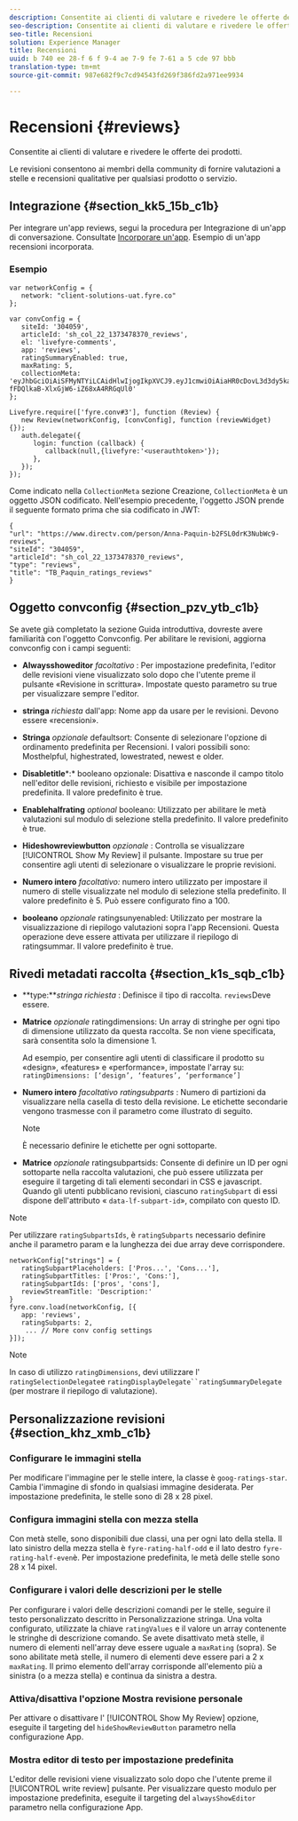 ```yaml
---
description: Consentite ai clienti di valutare e rivedere le offerte dei prodotti.
seo-description: Consentite ai clienti di valutare e rivedere le offerte dei prodotti.
seo-title: Recensioni
solution: Experience Manager
title: Recensioni
uuid: b 740 ee 28-f 6 f 9-4 ae 7-9 fe 7-61 a 5 cde 97 bbb
translation-type: tm+mt
source-git-commit: 987e682f9c7cd94543fd269f386fd2a971ee9934

---
```



# Recensioni {#reviews}

Consentite ai clienti di valutare e rivedere le offerte dei prodotti.

Le revisioni consentono ai membri della community di fornire valutazioni a stelle e recensioni qualitative per qualsiasi prodotto o servizio.

## Integrazione {#section_kk5_15b_c1b}

Per integrare un&#39;app reviews, segui la procedura per Integrazione di un&#39;app di conversazione. Consultate [Incorporare un&#39;app](/help/implementation/c-livefyre-identity-comp/t-using-studio-to-connect-your-social-apps-to-your-livefyre-implementation.md). Esempio di un&#39;app recensioni incorporata.

### Esempio

```
var networkConfig = { 
   network: "client-solutions-uat.fyre.co" 
}; 
  
var convConfig = { 
   siteId: '304059', 
   articleId: 'sh_col_22_1373478370_reviews', 
   el: 'livefyre-comments', 
   app: 'reviews', 
   ratingSummaryEnabled: true, 
   maxRating: 5, 
   collectionMeta: 'eyJhbGciOiAiSFMyNTYiLCAidHlwIjogIkpXVCJ9.eyJ1cmwiOiAiaHR0cDovL3d3dy5kaXJlY3R2LmNvbS9wZXJzb24vQW5uYS1QYXF1aW4tYjJGU0wwZHJLM051YldjOS1yZXZpZXdzIiwgInNpdGVJZCI6ICIzMDQwNTkiLCAiYXJ0aWNsZUlkIjogInNoX2NvbF8yMl8xMzczNDc4MzcwX3Jldmlld3MiLCAidHlwZSI6ICJyZXZpZXdzIiwgInRpdGxlIjogIlRCX1BhcXVpbl9yYXRpbmdzX3Jldmlld3MifQ.hes3KMwygCG-fFDQlkaB-XlxGjW6-iZ68xA4RRGqUl0' 
}; 
  
Livefyre.require(['fyre.conv#3'], function (Review) { 
   new Review(networkConfig, [convConfig], function (reviewWidget) {}); 
   auth.delegate({ 
      login: function (callback) { 
         callback(null,{livefyre:'<userauthtoken>'}); 
      }, 
   }); 
});
```

Come indicato nella `CollectionMeta` sezione Creazione, `CollectionMeta` è un oggetto JSON codificato. Nell&#39;esempio precedente, l&#39;oggetto JSON prende il seguente formato prima che sia codificato in JWT:

```
{ 
"url": "https://www.directv.com/person/Anna-Paquin-b2FSL0drK3NubWc9-reviews",  
"siteId": "304059",  
"articleId": "sh_col_22_1373478370_reviews",  
"type": "reviews",  
"title": "TB_Paquin_ratings_reviews" 
}
```

## Oggetto convconfig {#section_pzv_ytb_c1b}

Se avete già completato la sezione Guida introduttiva, dovreste avere familiarità con l&#39;oggetto Convconfig. Per abilitare le revisioni, aggiorna convconfig con i campi seguenti:

* **Alwaysshoweditor** *facoltativo* : Per impostazione predefinita, l&#39;editor delle revisioni viene visualizzato solo dopo che l&#39;utente preme il pulsante «Revisione in scrittura». Impostate questo parametro su true per visualizzare sempre l&#39;editor.

* **stringa** *richiesta* dall&#39;app: Nome app da usare per le revisioni. Devono essere «recensioni».

* **Stringa** *opzionale* defaultsort: Consente di selezionare l&#39;opzione di ordinamento predefinita per Recensioni. I valori possibili sono: Mosthelpful, highestrated, lowestrated, newest e older.

* **Disabletitle***:* booleano opzionale: Disattiva e nasconde il campo titolo nell&#39;editor delle revisioni, richiesto e visibile per impostazione predefinita. Il valore predefinito è true.

* **Enablehalfrating** *optional* booleano: Utilizzato per abilitare le metà valutazioni sul modulo di selezione stella predefinito. Il valore predefinito è true.

* **Hideshowreviewbutton** *opzionale* : Controlla se visualizzare [!UICONTROL Show My Review] il pulsante. Impostare su true per consentire agli utenti di selezionare o visualizzare le proprie revisioni.

* **Numero intero** *facoltativo:* numero intero utilizzato per impostare il numero di stelle visualizzate nel modulo di selezione stella predefinito. Il valore predefinito è 5. Può essere configurato fino a 100.

* **booleano** *opzionale* ratingsunyenabled: Utilizzato per mostrare la visualizzazione di riepilogo valutazioni sopra l&#39;app Recensioni. Questa operazione deve essere attivata per utilizzare il riepilogo di ratingsummar. Il valore predefinito è true.

## Rivedi metadati raccolta {#section_k1s_sqb_c1b}

* **type:***stringa richiesta* : Definisce il tipo di raccolta. `reviews`Deve essere.

* **Matrice** *opzionale* ratingdimensions: Un array di stringhe per ogni tipo di dimensione utilizzato da questa raccolta. Se non viene specificata, sarà consentita solo la dimensione 1.

   Ad esempio, per consentire agli utenti di classificare il prodotto su «design», «features» e «performance», impostate l&#39;array su: `ratingDimensions: [‘design’, ‘features’, ‘performance’]`

* **Numero intero** *facoltativo ratingsubparts* : Numero di partizioni da visualizzare nella casella di testo della revisione. Le etichette secondarie vengono trasmesse con il parametro come illustrato di seguito.

   >[!NOTE]
   >È necessario definire le etichette per ogni sottoparte.

* **Matrice** *opzionale* ratingsubpartsids: Consente di definire un ID per ogni sottoparte nella raccolta valutazioni, che può essere utilizzata per eseguire il targeting di tali elementi secondari in CSS e javascript. Quando gli utenti pubblicano revisioni, ciascuno `ratingSubpart` di essi dispone dell&#39;attributo « `data-lf-subpart-id`», compilato con questo ID.

>[!NOTE]
>
>Per utilizzare `ratingSubpartsIds`, è `ratingSubparts` necessario definire anche il parametro param e la lunghezza dei due array deve corrispondere.

```
networkConfig["strings"] = { 
   ratingSubpartPlaceholders: ['Pros...', 'Cons...'], 
   ratingSubpartTitles: ['Pros:', 'Cons:'], 
   ratingSubpartIds: ['pros', 'cons'], 
   reviewStreamTitle: 'Description:' 
} 
fyre.conv.load(networkConfig, [{ 
   app: 'reviews', 
   ratingSubparts: 2, 
    ... // More conv config settings 
}]);
```

>[!NOTE]
>
>In caso di utilizzo `ratingDimensions`, devi utilizzare l&#39; `ratingSelectionDelegate`e `ratingDisplayDelegate``ratingSummaryDelegate` (per mostrare il riepilogo di valutazione).

## Personalizzazione revisioni {#section_khz_xmb_c1b}

### Configurare le immagini stella

Per modificare l&#39;immagine per le stelle intere, la classe è `goog-ratings-star`. Cambia l&#39;immagine di sfondo in qualsiasi immagine desiderata. Per impostazione predefinita, le stelle sono di 28 x 28 pixel.

### Configura immagini stella con mezza stella

Con metà stelle, sono disponibili due classi, una per ogni lato della stella. Il lato sinistro della mezza stella è `fyre-rating-half-odd` e il lato destro `fyre-rating-half-even`è. Per impostazione predefinita, le metà delle stelle sono 28 x 14 pixel.

### Configurare i valori delle descrizioni per le stelle

Per configurare i valori delle descrizioni comandi per le stelle, seguire il testo personalizzato descritto in Personalizzazione stringa. Una volta configurato, utilizzate la chiave `ratingValues` e il valore un array contenente le stringhe di descrizione comando. Se avete disattivato metà stelle, il numero di elementi nell&#39;array deve essere uguale a `maxRating` (sopra). Se sono abilitate metà stelle, il numero di elementi deve essere pari a 2 x `maxRating`. Il primo elemento dell&#39;array corrisponde all&#39;elemento più a sinistra (o a mezza stella) e continua da sinistra a destra.

### Attiva/disattiva l&#39;opzione Mostra revisione personale

Per attivare o disattivare l&#39; [!UICONTROL Show My Review] opzione, eseguite il targeting del `hideShowReviewButton` parametro nella configurazione App.

### Mostra editor di testo per impostazione predefinita

L&#39;editor delle revisioni viene visualizzato solo dopo che l&#39;utente preme il [!UICONTROL write review] pulsante. Per visualizzare questo modulo per impostazione predefinita, eseguite il targeting del `alwaysShowEditor` parametro nella configurazione App.
